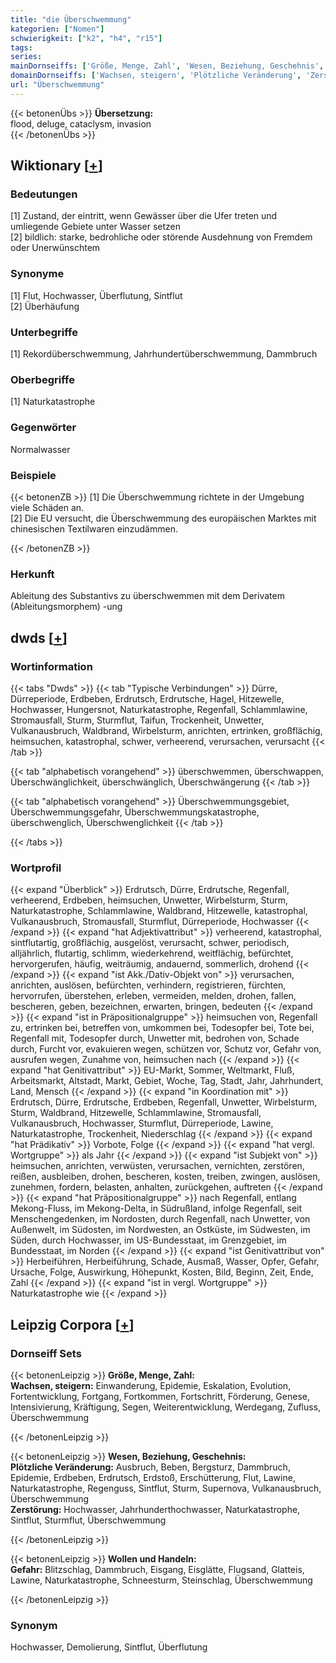 ```yaml
---
title: "die Überschwemmung"
kategorien: ["Nomen"]
schwierigkeit: ["k2", "h4", "r15"]
tags:
series:
mainDornseiffs: ['Größe, Menge, Zahl', 'Wesen, Beziehung, Geschehnis', 'Wollen und Handeln']
domainDornseiffs: ['Wachsen, steigern', 'Plötzliche Veränderung', 'Zerstörung', 'Gefahr']
url: "Überschwemmung"
---
```


{{< betonenÜbs >}}
**Übersetzung:**  
flood, deluge, cataclysm, invasion  
{{< /betonenÜbs >}}

## Wiktionary [[+](https://de.wiktionary.org/wiki/Überschwemmung)]

### Bedeutungen
[1] Zustand, der eintritt, wenn Gewässer über die Ufer treten und umliegende Gebiete unter Wasser setzen  
[2] bildlich: starke, bedrohliche oder störende Ausdehnung von Fremdem oder Unerwünschtem  

### Synonyme
[1] Flut, Hochwasser, Überflutung, Sintflut  
[2] Überhäufung  

### Unterbegriffe
[1] Rekordüberschwemmung, Jahrhundertüberschwemmung, Dammbruch  

### Oberbegriffe
[1] Naturkatastrophe  

### Gegenwörter
Normalwasser  

### Beispiele
{{< betonenZB >}}
[1] Die Überschwemmung richtete in der Umgebung viele Schäden an.  
[2] Die EU versucht, die Überschwemmung des europäischen Marktes mit chinesischen Textilwaren einzudämmen.  

{{< /betonenZB >}}
### Herkunft
Ableitung des Substantivs zu überschwemmen mit dem Derivatem (Ableitungsmorphem) -ung  



## dwds [[+](https://www.dwds.de/wb/Überschwemmung)]

### Wortinformation
{{< tabs "Dwds" >}}
{{< tab "Typische Verbindungen" >}}
Dürre, Dürreperiode, Erdbeben, Erdrutsch, Erdrutsche, Hagel, Hitzewelle, Hochwasser, Hungersnot, Naturkatastrophe, Regenfall, Schlammlawine, Stromausfall, Sturm, Sturmflut, Taifun, Trockenheit, Unwetter, Vulkanausbruch, Waldbrand, Wirbelsturm, anrichten, ertrinken, großflächig, heimsuchen, katastrophal, schwer, verheerend, verursachen, verursacht
{{< /tab >}}

{{< tab "alphabetisch vorangehend" >}}
überschwemmen, überschwappen, Überschwänglichkeit, überschwänglich, Überschwängerung
{{< /tab >}}

{{< tab "alphabetisch vorangehend" >}}
Überschwemmungsgebiet, Überschwemmungsgefahr, Überschwemmungskatastrophe, überschwenglich, Überschwenglichkeit
{{< /tab >}}

{{< /tabs >}}

### Wortprofil
{{< expand "Überblick" >}} Erdrutsch, Dürre, Erdrutsche, Regenfall, verheerend, Erdbeben, heimsuchen, Unwetter, Wirbelsturm, Sturm, Naturkatastrophe, Schlammlawine, Waldbrand, Hitzewelle, katastrophal, Vulkanausbruch, Stromausfall, Sturmflut, Dürreperiode, Hochwasser {{< /expand >}}
{{< expand "hat Adjektivattribut" >}} verheerend, katastrophal, sintflutartig, großflächig, ausgelöst, verursacht, schwer, periodisch, alljährlich, flutartig, schlimm, wiederkehrend, weitflächig, befürchtet, hervorgerufen, häufig, weiträumig, andauernd, sommerlich, drohend {{< /expand >}}
{{< expand "ist Akk./Dativ-Objekt von" >}} verursachen, anrichten, auslösen, befürchten, verhindern, registrieren, fürchten, hervorrufen, überstehen, erleben, vermeiden, melden, drohen, fallen, bescheren, geben, bezeichnen, erwarten, bringen, bedeuten {{< /expand >}}
{{< expand "ist in Präpositionalgruppe" >}} heimsuchen von, Regenfall zu, ertrinken bei, betreffen von, umkommen bei, Todesopfer bei, Tote bei, Regenfall mit, Todesopfer durch, Unwetter mit, bedrohen von, Schade durch, Furcht vor, evakuieren wegen, schützen vor, Schutz vor, Gefahr von, ausrufen wegen, Zunahme von, heimsuchen nach {{< /expand >}}
{{< expand "hat Genitivattribut" >}} EU-Markt, Sommer, Weltmarkt, Fluß, Arbeitsmarkt, Altstadt, Markt, Gebiet, Woche, Tag, Stadt, Jahr, Jahrhundert, Land, Mensch {{< /expand >}}
{{< expand "in Koordination mit" >}} Erdrutsch, Dürre, Erdrutsche, Erdbeben, Regenfall, Unwetter, Wirbelsturm, Sturm, Waldbrand, Hitzewelle, Schlammlawine, Stromausfall, Vulkanausbruch, Hochwasser, Sturmflut, Dürreperiode, Lawine, Naturkatastrophe, Trockenheit, Niederschlag {{< /expand >}}
{{< expand "hat Prädikativ" >}} Vorbote, Folge {{< /expand >}}
{{< expand "hat vergl. Wortgruppe" >}} als Jahr {{< /expand >}}
{{< expand "ist Subjekt von" >}} heimsuchen, anrichten, verwüsten, verursachen, vernichten, zerstören, reißen, ausbleiben, drohen, bescheren, kosten, treiben, zwingen, auslösen, zunehmen, fordern, belasten, anhalten, zurückgehen, auftreten {{< /expand >}}
{{< expand "hat Präpositionalgruppe" >}} nach Regenfall, entlang Mekong-Fluss, im Mekong-Delta, in Südrußland, infolge Regenfall, seit Menschengedenken, im Nordosten, durch Regenfall, nach Unwetter, von Außenwelt, im Südosten, im Nordwesten, an Ostküste, im Südwesten, im Süden, durch Hochwasser, im US-Bundesstaat, im Grenzgebiet, im Bundesstaat, im Norden {{< /expand >}}
{{< expand "ist Genitivattribut von" >}} Herbeiführen, Herbeiführung, Schade, Ausmaß, Wasser, Opfer, Gefahr, Ursache, Folge, Auswirkung, Höhepunkt, Kosten, Bild, Beginn, Zeit, Ende, Zahl {{< /expand >}}
{{< expand "ist in vergl. Wortgruppe" >}} Naturkatastrophe wie {{< /expand >}}

## Leipzig Corpora [[+](https://corpora.uni-leipzig.de/en/res?word=Überschwemmung&corpusId=deu_newscrawl-public_2018)]

### Dornseiff Sets
{{< betonenLeipzig >}}
**Größe, Menge, Zahl:**  
**Wachsen, steigern:** Einwanderung, Epidemie, Eskalation, Evolution, Fortentwicklung, Fortgang, Fortkommen, Fortschritt, Förderung, Genese, Intensivierung, Kräftigung, Segen, Weiterentwicklung, Werdegang, Zufluss, Überschwemmung  

{{< /betonenLeipzig >}}


{{< betonenLeipzig >}}
**Wesen, Beziehung, Geschehnis:**  
**Plötzliche Veränderung:** Ausbruch, Beben, Bergsturz, Dammbruch, Epidemie, Erdbeben, Erdrutsch, Erdstoß, Erschütterung, Flut, Lawine, Naturkatastrophe, Regenguss, Sintflut, Sturm, Supernova, Vulkanausbruch, Überschwemmung  
**Zerstörung:** Hochwasser, Jahrhunderthochwasser, Naturkatastrophe, Sintflut, Sturmflut, Überschwemmung  

{{< /betonenLeipzig >}}


{{< betonenLeipzig >}}
**Wollen und Handeln:**  
**Gefahr:** Blitzschlag, Dammbruch, Eisgang, Eisglätte, Flugsand, Glatteis, Lawine, Naturkatastrophe, Schneesturm, Steinschlag, Überschwemmung  

{{< /betonenLeipzig >}}

### Synonym
Hochwasser, Demolierung, Sintflut, Überflutung

